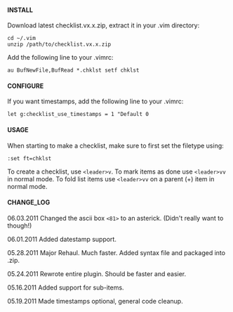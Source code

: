 #### INSTALL
Download latest checklist.vx.x.zip, extract it in your .vim directory:

    cd ~/.vim
    unzip /path/to/checklist.vx.x.zip

Add the following line to your .vimrc:

    au BufNewFile,BufRead *.chklst setf chklst 

#### CONFIGURE
If you want timestamps, add the following line to your .vimrc:

    let g:checklist_use_timestamps = 1 "Default 0

#### USAGE
When starting to make a checklist, make sure to first set the filetype using:

    :set ft=chklst

To create a checklist, use `<leader>v`.
To mark items as done use `<leader>vv` in normal mode.
To fold list items use `<leader>vv` on a parent (+) item in normal mode.

#### CHANGE_LOG
06.03.2011
  Changed the ascii box `<81>` to an asterick. (Didn't really want to though!)

06.01.2011
  Added datestamp support. 

05.28.2011
  Major Rehaul. Much faster. Added syntax file and packaged into .zip.

05.24.2011
  Rewrote entire plugin. Should be faster and easier.

05.16.2011
  Added sup­port for sub-items.

05.19.2011
  Made timestamps optional, general code cleanup.
